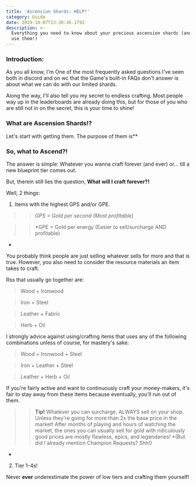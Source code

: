 ```yaml
---
title: 'Ascension Shards: HELP!'
category: Guide
date: 2019-10-07T13:30:36.179Z
description: >-
  Everything you need to know about your precious ascension shards (and where to
  use them!)
---
```

### Introduction:
As you all know, I'm  One of the most frequently asked questions I've seen both in discord and on wc that the Game's built-in FAQs don't answer is about what we can do with our limited shards.


Along the way, I'll also tell you my secret to endless crafting. Most people way up in the leaderboards are already doing this, but for those of you who are still not in on the secret, this is your time to shine!

### What are Ascension Shards!?

Let's start with getting them. 
The purpose of them is**

### So, what to Ascend?!

The answer is simple: Whatever you wanna craft forever (and ever) or... till a new blueprint tier comes out.

But, therein still lies the question, **What will I craft forever?!**

Well, 2 things:
1. Items with the highest GPS and/or GPE.

>> *GPS = Gold per second (Most profitable)*

>> *GPE = Gold per energy (Easier to sell/surcharge AND profitable)*

You probably think people are just selling whatever sells for more and that is true. However, you also need to consider the resource materials an item takes to craft.

Rss that usually go together are:
> Wood + Ironwood

> Iron + Steel

> Leather + Fabric

> Herb + Oil

I strongly advice against using/crafting items that uses any of the following combinations unless of course, for mastery's sake:
> Wood + Ironwood + Steel

> Iron + Leather + Steel

> Leather + Herb + Oil

If you're fairly active and want to continuously craft your money-makers, it's fair to stay away from these items because eventually, you'll run out of them.

>> **Tip!** Whatever you can surcharge, ALWAYS sell on your shop. Unless they're going for more than 2x the base price in the market! After months of playing and hours of watching the market, the ones you can usually sell for gold with ridiculously good prices are mostly flawless, epics, and legendaries! *(But did I already mention Champion Requests? Shh!)*

2. Tier 1-4s!

Never **ever** underestimate the power of low tiers and crafting them yourself!
